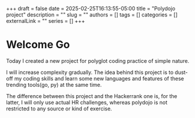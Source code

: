 +++ 
draft = false
date = 2025-02-25T16:13:55-05:00
title = "Polydojo project"
description = ""
slug = ""
authors = []
tags = []
categories = []
externalLink = ""
series = []
+++

# Welcome Go

Today I created a new project for polyglot coding practice of simple nature. 

I will increase complexity gradually. The idea behind this project is to dust-off my coding skills and learn some new languages and features of these trending tools(go, py) at the same time.

The difference between this project and the Hackerrank one is, for the latter, I will only use actual HR challenges, whereas polydojo is not restricted to any source or kind of exercise.
